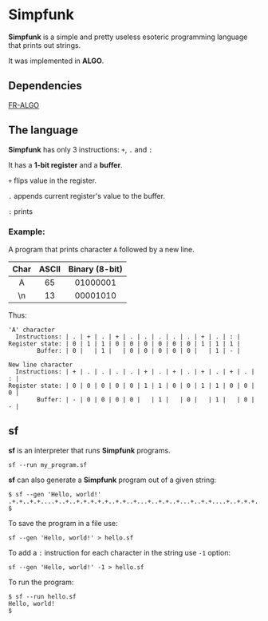 # Simpfunk

**Simpfunk** is a simple and pretty useless esoteric programming language that prints out strings.

It was implemented in **ALGO**.

## Dependencies

[FR-ALGO](https://github.com/teegre/fr-algo)

## The language

**Simpfunk** has only 3 instructions: `+`, `.` and `:`

It has a **1-bit register** and a **buffer**.

`+` flips value in the register.

`.` appends current register's value to the buffer.

`:` prints 

### Example:

A program that prints character `A` followed by a new line.

| Char | ASCII | Binary (8-bit) |
|:----:|:-----:|:--------------:|
| A    | 65    | 01000001       |
| \n   | 13    | 00001010       |

Thus:

```
'A' character
  Instructions: | . | + | . | + | . | . | . | . | . | + | . | : |
Register state: | 0 | 1 | 1 | 0 | 0 | 0 | 0 | 0 | 0 | 1 | 1 | 1 |
        Buffer: | 0 |   | 1 |   | 0 | 0 | 0 | 0 | 0 |   | 1 | - |

New line character
  Instructions: | + | . | . | . | . | + | . | + | . | + | . | + | . | : |
Register state: | 0 | 0 | 0 | 0 | 0 | 1 | 1 | 0 | 0 | 1 | 1 | 0 | 0 | 0 |
        Buffer: | - | 0 | 0 | 0 | 0 |   | 1 |   | 0 |   | 1 |   | 0 | - |
```

## sf

**sf** is an interpreter that runs **Simpfunk** programs.

```
sf --run my_program.sf
```

**sf** can also generate a **Simpfunk** program out of a given string:

```
$ sf --gen 'Hello, world!'
.+.+..+.+....+..+..+.+.+.+.+..+.+..+...+..+.+..+...+..+.+....+..+.+.+..+....+.+......+...+.+...+.+..+.+....+.+...+..+.+..+..+.+..+...+..+..+.+....+.+....+.+....+.+.+.+.:
$
```

To save the program in a file use:

`sf --gen 'Hello, world!' > hello.sf`

To add a `:` instruction for each character in the string use `-1` option:

`sf --gen 'Hello, world!' -1 > hello.sf`

To run the program:

```
$ sf --run hello.sf
Hello, world!
$
```

